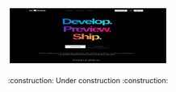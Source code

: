 <div align="center"><img src="./.github/vercel-homepage.png" width="310" height="110" /></div>

###

<p align="center">:construction: Under construction :construction:</p>
